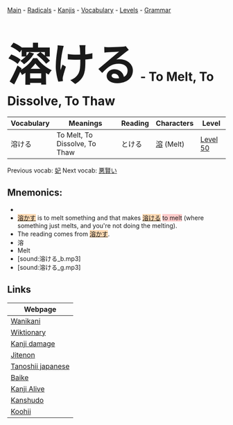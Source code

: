 <style> bigfont {font-size: 100px}</style>
[Main](../README.md) -
[Radicals](../radicals.md) -
[Kanjis](../kanjis.md) -
[Vocabulary](../vocabulary.md) -
[Levels](../levels.md) -
[Grammar](../grammar.md)
# <bigfont> 溶ける</bigfont> - To Melt, To Dissolve, To Thaw 

| Vocabulary | Meanings | Reading | Characters | Level |
| --- | --- | --- | --- | --- |
| 溶ける | To Melt, To Dissolve, To Thaw | とける |  [溶](../kanjis/溶.md) (Melt) | [Level 50](../levels/wk_level50.md) |

Previous vocab: [妃](妃.md) Next vocab: [悪賢い](悪賢い.md) 

## Mnemonics:

* 
* <span style="background-color:#fed8b1"> [溶かす](https://jisho.org/search/溶かす)</span> is to melt something and that makes <span style="background-color:#fed8b1"> [溶ける](https://jisho.org/search/溶ける)</span> <span style="background-color:#ffcccb"> to melt</span> (where something just melts, and you're not doing the melting).
* The reading comes from <span style="background-color:#fed8b1"> [溶かす](https://jisho.org/search/溶かす)</span>.
* 溶
* Melt
* [sound:溶ける_b.mp3]
* [sound:溶ける_g.mp3]


## Links 

| Webpage |
| --- |
| [Wanikani          ](https://www.wanikani.com/kanji/溶ける) |
| [Wiktionary        ](https://en.wiktionary.org/wiki/溶ける) |
| [Kanji damage      ](http://www.kanjidamage.com/kanji/search?utf8=✓&q=溶ける) |
| [Jitenon           ](https://jitenon.com/kanji/溶ける) |
| [Tanoshii japanese ](https://www.tanoshiijapanese.com/dictionary/kanji.cfm?k=溶ける) |
| [Baike             ](https://baike.baidu.com/item/溶ける) |
| [Kanji Alive       ](https://app.kanjialive.com/溶ける) |
| [Kanshudo          ](https://www.kanshudo.com/searchmn?q=溶ける) |
| [Koohii            ](https://kanji.koohii.com/study/kanji/溶ける) |
